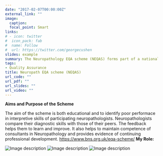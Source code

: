 ```yaml
---
date: "2017-02-07T00:00:00Z"
external_link: ""
image:
  caption: 
  focal_point: Smart
links:
# - icon: twitter
#  icon_pack: fab
#  name: Follow
#  url: https://twitter.com/georgecushen
slides: example
summary: The Neuropathology EQA scheme (NEQAS) forms part of a national system of quality assurance to healthcare organisations that is being maintained and improved.
tags:
- Quality Assurance
title: Neuropath EQA scheme (NEQAS)
url_code: ""
url_pdf: ""
url_slides: ""
url_video: ""
---
```



<b>Aims and Purpose of the Scheme</b>

The aim of the scheme is both educational and to identify poor performace in interpretive skills of participating neuropathologists. Neuropathologists compare their diagnostic skills with those of their peers. The feedback helps them to learn and improve. It also helps to maintain competence of consultants in Neuropathology and provides evidence of continuing professional development.
https://www.bns.org.uk/eqa-scheme/
<b>My Role:</b>

![Image description](https://www.bns.org.uk/wp-content/uploads/2019/02/Image-6-300x380.jpg)
![Image description](https://www.bns.org.uk/wp-content/uploads/2019/02/gfap-delata-fcd-Copy-300x380.jpg)
![Image description](https://www.bns.org.uk/wp-content/uploads/2019/02/Image-2-300x380.jpg)
